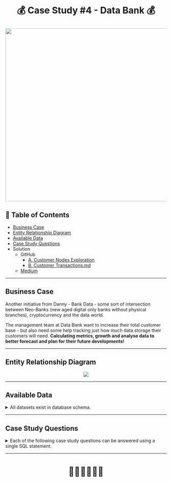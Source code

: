 # <p align="center" style="margin-top: 0px;">💰 Case Study #4 - Data Bank 💰

<p align="center" style="margin-bottom: 0px !important;">
  <img src="https://user-images.githubusercontent.com/43850912/144242375-fa0e601d-ef17-467d-ac70-282a26a2e181.png" width="540" height="540">

## 🧾 Table of Contents
- [Business Case](#business-case)
- [Entity Relationship Diagram](#entity-relationship-diagram)
- [Available Data](#available-data)
- [Case Study Questions](#case-study-questions)
- Solution 
  - GitHub
    - [A. Customer Nodes Exploration](https://github.com/hydaai/8-Week-SQL-Challenge/blob/83f5ea092b0e305cc61ec4843f0d9559d78c27b0/Case%20Study%20%234%20-%20Data%20Bank/A.%20Customer%20Nodes%20Exploration.md)
    - [B. Customer Transactions.md](https://github.com/hydaai/8-Week-SQL-Challenge/blob/74679d15086153e06f6a2246034119d5172e56bf/Case%20Study%20%234%20-%20Data%20Bank/B.%20Customer%20Transactions.md)
  - [Medium](https://medium.com/@ai.z.hida/8-week-sql-challenge-4-data-bank-ced02ed8e35f)
    
***

## Business Case
  
Another initiative from Danny - Bank Data - some sort of intersection between Neo-Banks 
  (new aged digital only banks without physical branches), cryptocurrency and the data world.

The management team at Data Bank want to increase their total customer base - but also need some help tracking just how much data storage their customers will need.
  **Calculating metrics, growth and analyse data to better forecast and plan for their future developments!**

***
    
## Entity Relationship Diagram
<p align="center" style="margin-bottom: 0px !important;">
  <img src="https://user-images.githubusercontent.com/43850912/144242445-521d1efb-3e05-4f39-87b0-63f468aaa374.png">

***

## Available Data
  
<details><summary>
    All datasets exist in database schema.
  </summary> 
  
 #### ``Table 1: Regions``
region_id | region_name
-- | --
1 | Africa
2 | America
3 | Asia
4 | Europe
5 | Oceania

#### ``Table 2: Customer Nodes``
*Note: this is only customer sample*
customer_id | region_id | node_id | start_date | end_date
-- | -- | -- | -- | --
1 | 3 | 4 | 2020-01-02 | 2020-01-03
2 | 3 | 5 | 2020-01-03 | 2020-01-17
3 | 5 | 4 | 2020-01-27 | 2020-02-18
4 | 5 | 4 | 2020-01-07 | 2020-01-19
5 | 3 | 3 | 2020-01-15 | 2020-01-23
6 | 1 | 1 | 2020-01-11 | 2020-02-06
7 | 2 | 5 | 2020-01-20 | 2020-02-04
8 | 1 | 2 | 2020-01-15 | 2020-01-28
9 | 4 | 5 | 2020-01-21 | 2020-01-25
10 | 3 | 4 | 2020-01-13 | 2020-01-14

#### ``Table 3: Customer Transactions``
*Note: this is only customer sample*
customer_id | txn_date | txn_type | txn_amount
-- | -- | -- | --
429 | 2020-01-21 | deposit | 82
155 | 2020-01-10 | deposit | 712
398 | 2020-01-01 | deposit | 196
255 | 2020-01-14 | deposit | 563
185 | 2020-01-29 | deposit | 626
309 | 2020-01-13 | deposit | 995
312 | 2020-01-20 | deposit | 485
376 | 2020-01-03 | deposit | 706
188 | 2020-01-13 | deposit | 601
138 | 2020-01-11 | deposit | 520

  </details>

***

## Case Study Questions
<details><summary>
Each of the following case study questions can be answered using a single SQL statement.
</summary> 

<details><summary>
  A. Customer Nodes Exploration</summary>
  
1. How many unique nodes are there on the Data Bank system?
2. What is the number of nodes per region?
3. How many customers are allocated to each region?
4. How many days on average are customers reallocated to a different node?
5. What is the median, 80th and 95th percentile for this same reallocation days metric for each region?
</details>
  
<details><summary>
  B. Customer Transactions</summary>
  
1. What is the unique count and total amount for each transaction type?
2. What is the average total historical deposit counts and amounts for all customers?
3. For each month - how many Data Bank customers make more than 1 deposit and either 1 purchase or 1 withdrawal in a single month?
4. What is the closing balance for each customer at the end of the month?
5. What is the percentage of customers who increase their closing balance by more than 5%?
</details>

<details><summary>
  C. Challenge Payment Question</summary>
  
To test out a few different hypotheses - the Data Bank team wants to run an experiment where different groups of customers would be allocated data using 3 different options:
 - Option 1: data is allocated based off the amount of money at the end of the previous month
 - Option 2: data is allocated on the average amount of money kept in the account in the previous 30 days
 - Option 3: data is updated real-time

  For this multi-part challenge question - you have been requested to generate the following data elements to help the Data Bank team estimate how much data will need to be provisioned for each option:
 - running customer balance column that includes the impact each transaction
 - customer balance at the end of each month
 - minimum, average and maximum values of the running balance for each customer

Using all of the data available - how much data would have been required for each option on a monthly basis?
</details>

<details><summary>
  D. Outside The Box Questions</summary>
  
Data Bank wants to try another option which is a bit more difficult to implement - they want to calculate data growth using an interest calculation, just like in a traditional savings account you might have with a bank.

If the annual interest rate is set at 6% and the Data Bank team wants to reward its customers by increasing their data allocation based off the interest calculated on a daily basis at the end of each day, how much data would be required for this option on a monthly basis?

Special notes:

 - Data Bank wants an initial calculation which does not allow for compounding interest, however they may also be interested in a daily compounding interest calculation so you can try to perform this calculation if you have the stamina!
	</details>

<details><summary>
  Extension Request</summary>
  
The Data Bank team wants you to use the outputs generated from the above sections to create a quick Powerpoint presentation which will be used as marketing materials for both external investors who might want to buy Data Bank shares and new prospective customers who might want to bank with Data Bank.
1. Using the outputs generated from the customer node questions, 
  generate a few headline insights which Data Bank might use to market it’s world-leading security features to potential investors and customers.
2. With the transaction analysis - prepare a 1 page presentation slide which contains all the relevant information 
  about the various options for the data provisioning so the Data Bank management team can make an informed decision.
</details></details>

***

# <p align="center" style="margin-top: 0px;">👩‍💻👩‍💻👩‍💻